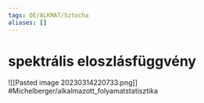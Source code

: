 ```yaml
---
tags: OE/ALKMAT/Sztocha 
aliases: []
---
```


# spektrális eloszlásfüggvény
![[Pasted image 20230314220733.png]]
#Michelberger/alkalmazott_folyamatstatisztika 